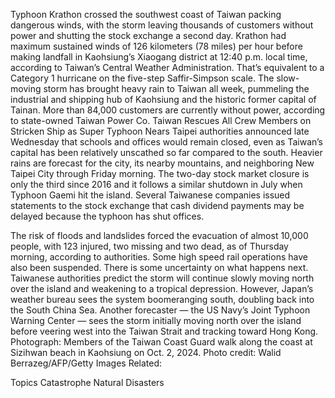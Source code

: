 Typhoon Krathon crossed the southwest coast of Taiwan packing dangerous winds, with the storm leaving thousands of customers without power and shutting the stock exchange a second day.
Krathon had maximum sustained winds of 126 kilometers (78 miles) per hour before making landfall in Kaohsiung’s Xiaogang district at 12:40 p.m. local time, according to Taiwan’s Central Weather Administration. That’s equivalent to a Category 1 hurricane on the five-step Saffir-Simpson scale.
The slow-moving storm has brought heavy rain to Taiwan all week, pummeling the industrial and shipping hub of Kaohsiung and the historic former capital of Tainan. More than 84,000 customers are currently without power, according to state-owned Taiwan Power Co.
Taiwan Rescues All Crew Members on Stricken Ship as Super Typhoon Nears
Taipei authorities announced late Wednesday that schools and offices would remain closed, even as Taiwan’s capital has been relatively unscathed so far compared to the south. Heavier rains are forecast for the city, its nearby mountains, and neighboring New Taipei City through Friday morning.
The two-day stock market closure is only the third since 2016 and it follows a similar shutdown in July when Typhoon Gaemi hit the island. Several Taiwanese companies issued statements to the stock exchange that cash dividend payments may be delayed because the typhoon has shut offices.

The risk of floods and landslides forced the evacuation of almost 10,000 people, with 123 injured, two missing and two dead, as of Thursday morning, according to authorities. Some high speed rail operations have also been suspended.
There is some uncertainty on what happens next. Taiwanese authorities predict the storm will continue slowly moving north over the island and weakening to a tropical depression. However, Japan’s weather bureau sees the system boomeranging south, doubling back into the South China Sea.
Another forecaster — the US Navy’s Joint Typhoon Warning Center — sees the storm initially moving north over the island before veering west into the Taiwan Strait and tracking toward Hong Kong.
Photograph: Members of the Taiwan Coast Guard walk along the coast at Sizihwan beach in Kaohsiung on Oct. 2, 2024. Photo credit: Walid Berrazeg/AFP/Getty Images
Related:

Topics
Catastrophe
Natural Disasters
